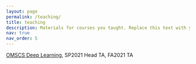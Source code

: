 ```yaml
---
layout: page
permalink: /teaching/
title: teaching
description: Materials for courses you taught. Replace this text with your description.
nav: true
nav_order: 5
---
```


<a href="https://omscs.gatech.edu/cs-7643-deep-learning">OMSCS Deep Learning</a>, SP2021 Head TA, FA2021 TA

